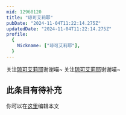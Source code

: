 ```yaml
---
mid: 12960120
title: "琼可艾莉耶"
pubDate: "2024-11-04T11:22:14.275Z"
updatedDate: "2024-11-04T11:22:14.275Z"
profile:
  {
    Nickname: ["琼可艾莉耶"],
  }
---
```


关注[琼可艾莉耶](https://space.bilibili.com/12960120)谢谢喵~ 关注[琼可艾莉耶](https://space.bilibili.com/12960120)谢谢喵~

## 此条目有待补充
你可以在[这里](https://github.com/Yuhanawa/VTuber.ICU-Content/edit/master/v/琼可艾莉耶/index.md)编辑本文
